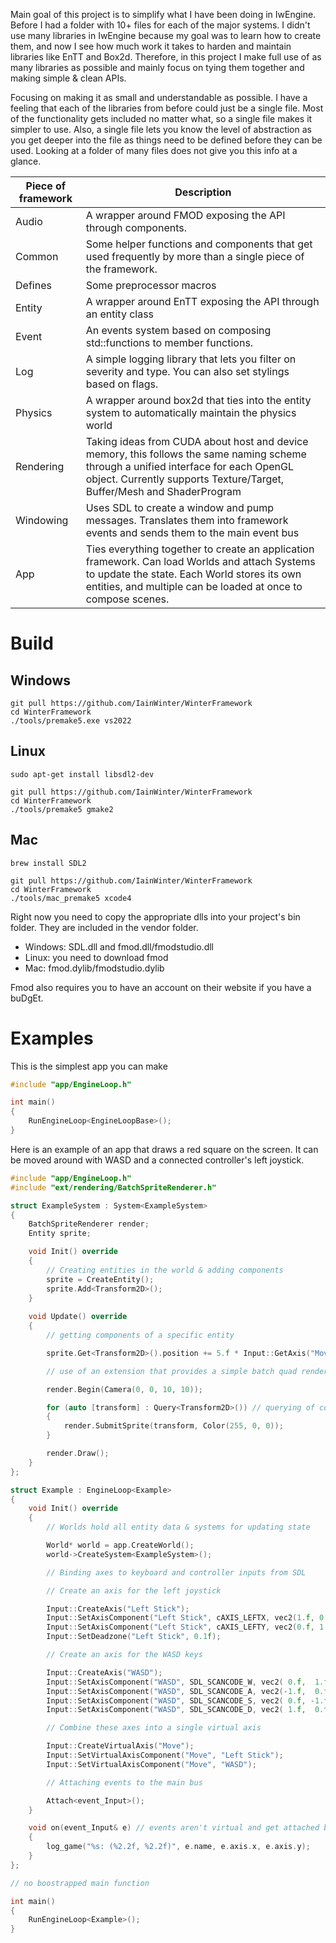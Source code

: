 Main goal of this project is to simplify what I have been doing in IwEngine. Before I had a folder with 10+ files for each of the major systems. I didn't use many libraries in IwEngine because my goal was to learn how to create them, and now I see how much work it takes to harden and maintain libraries like EnTT and Box2d. Therefore, in this project I make full use of as many libraries as possible and mainly focus on tying them together and making simple & clean APIs.

Focusing on making it as small and understandable as possible. I have a feeling that each of the libraries from before could just be a single file.
Most of the functionality gets included no matter what, so a single file makes it simpler to use. Also, a single file lets you know the level of abstraction as you get deeper into the file as things need to be defined before they can be used. Looking at a folder of many files does not give you this info at a glance.

| Piece of framework | Description |
| --- | --- |
| Audio | A wrapper around FMOD exposing the API through components. |
| Common | Some helper functions and components that get used frequently by more than a single piece of the framework. |
| Defines | Some preprocessor macros |
| Entity | A wrapper around EnTT exposing the API through an entity class |
| Event | An events system based on composing std::functions to member functions. |
| Log | A simple logging library that lets you filter on severity and type. You can also set stylings based on flags. |
| Physics | A wrapper around box2d that ties into the entity system to automatically maintain the physics world |
| Rendering | Taking ideas from CUDA about host and device memory, this follows the same naming scheme through a unified interface for each OpenGL object. Currently supports Texture/Target, Buffer/Mesh and ShaderProgram |
| Windowing | Uses SDL to create a window and pump messages. Translates them into framework events and sends them to the main event bus |
| App | Ties everything together to create an application framework. Can load Worlds and attach Systems to update the state. Each World stores its own entities, and multiple can be loaded at once to compose scenes. |

# Build

## Windows

```
git pull https://github.com/IainWinter/WinterFramework
cd WinterFramework
./tools/premake5.exe vs2022
```

## Linux

```
sudo apt-get install libsdl2-dev

git pull https://github.com/IainWinter/WinterFramework
cd WinterFramework
./tools/premake5 gmake2
```

## Mac

```
brew install SDL2

git pull https://github.com/IainWinter/WinterFramework
cd WinterFramework
./tools/mac_premake5 xcode4
```

Right now you need to copy the appropriate dlls into your project's bin folder. They are included in the vendor folder.
* Windows: SDL.dll and fmod.dll/fmodstudio.dll
* Linux: you need to download fmod
* Mac: fmod.dylib/fmodstudio.dylib

Fmod also requires you to have an account on their website if you have a buDgEt.

# Examples

This is the simplest app you can make

```c++
#include "app/EngineLoop.h"

int main()
{
	RunEngineLoop<EngineLoopBase>();
}
```

Here is an example of an app that draws a red square on the screen. It can be moved around with WASD and a connected controller's left joystick.

```c++
#include "app/EngineLoop.h"
#include "ext/rendering/BatchSpriteRenderer.h"

struct ExampleSystem : System<ExampleSystem>
{
	BatchSpriteRenderer render;
	Entity sprite;

	void Init() override
	{
		// Creating entities in the world & adding components
		sprite = CreateEntity();
		sprite.Add<Transform2D>();
	}
	
	void Update() override
	{
		// getting components of a specific entity

		sprite.Get<Transform2D>().position += 5.f * Input::GetAxis("Move") * Time::DeltaTime();

		// use of an extension that provides a simple batch quad renderer

		render.Begin(Camera(0, 0, 10, 10));

		for (auto [transform] : Query<Transform2D>()) // querying of components from ECS
		{
			render.SubmitSprite(transform, Color(255, 0, 0));
		}

		render.Draw();
	}
};

struct Example : EngineLoop<Example>
{
	void Init() override
	{
		// Worlds hold all entity data & systems for updating state

		World* world = app.CreateWorld();
		world->CreateSystem<ExampleSystem>();

		// Binding axes to keyboard and controller inputs from SDL

		// Create an axis for the left joystick 

		Input::CreateAxis("Left Stick");
		Input::SetAxisComponent("Left Stick", cAXIS_LEFTX, vec2(1.f, 0.f));
		Input::SetAxisComponent("Left Stick", cAXIS_LEFTY, vec2(0.f, 1.f));
		Input::SetDeadzone("Left Stick", 0.1f);

		// Create an axis for the WASD keys

		Input::CreateAxis("WASD");
		Input::SetAxisComponent("WASD", SDL_SCANCODE_W, vec2( 0.f,  1.f));
		Input::SetAxisComponent("WASD", SDL_SCANCODE_A, vec2(-1.f,  0.f));
		Input::SetAxisComponent("WASD", SDL_SCANCODE_S, vec2( 0.f, -1.f));
		Input::SetAxisComponent("WASD", SDL_SCANCODE_D, vec2( 1.f,  0.f));

		// Combine these axes into a single virtual axis

		Input::CreateVirtualAxis("Move");
		Input::SetVirtualAxisComponent("Move", "Left Stick");
		Input::SetVirtualAxisComponent("Move", "WASD");

		// Attaching events to the main bus

		Attach<event_Input>();
	}

	void on(event_Input& e) // events aren't virtual and get attached by instance
	{
		log_game("%s: (%2.2f, %2.2f)", e.name, e.axis.x, e.axis.y);
	}
};

// no boostrapped main function

int main()
{
	RunEngineLoop<Example>();
}
```
